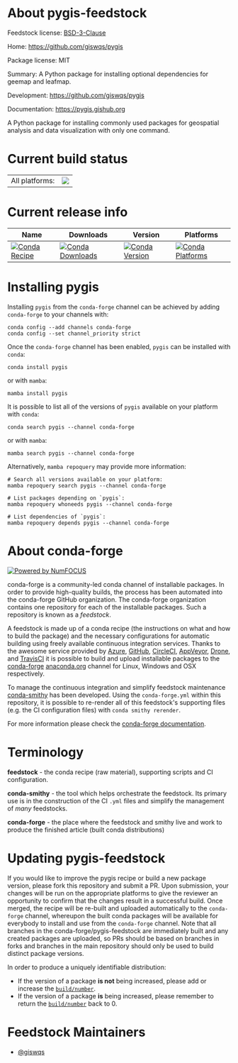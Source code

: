 About pygis-feedstock
=====================

Feedstock license: [BSD-3-Clause](https://github.com/conda-forge/pygis-feedstock/blob/main/LICENSE.txt)

Home: https://github.com/giswqs/pygis

Package license: MIT

Summary: A Python package for installing optional dependencies for geemap and leafmap.

Development: https://github.com/giswqs/pygis

Documentation: https://pygis.gishub.org

A Python package for installing commonly used packages for geospatial analysis and data visualization with only one command.

Current build status
====================


<table><tr><td>All platforms:</td>
    <td>
      <a href="https://dev.azure.com/conda-forge/feedstock-builds/_build/latest?definitionId=16352&branchName=main">
        <img src="https://dev.azure.com/conda-forge/feedstock-builds/_apis/build/status/pygis-feedstock?branchName=main">
      </a>
    </td>
  </tr>
</table>

Current release info
====================

| Name | Downloads | Version | Platforms |
| --- | --- | --- | --- |
| [![Conda Recipe](https://img.shields.io/badge/recipe-pygis-green.svg)](https://anaconda.org/conda-forge/pygis) | [![Conda Downloads](https://img.shields.io/conda/dn/conda-forge/pygis.svg)](https://anaconda.org/conda-forge/pygis) | [![Conda Version](https://img.shields.io/conda/vn/conda-forge/pygis.svg)](https://anaconda.org/conda-forge/pygis) | [![Conda Platforms](https://img.shields.io/conda/pn/conda-forge/pygis.svg)](https://anaconda.org/conda-forge/pygis) |

Installing pygis
================

Installing `pygis` from the `conda-forge` channel can be achieved by adding `conda-forge` to your channels with:

```
conda config --add channels conda-forge
conda config --set channel_priority strict
```

Once the `conda-forge` channel has been enabled, `pygis` can be installed with `conda`:

```
conda install pygis
```

or with `mamba`:

```
mamba install pygis
```

It is possible to list all of the versions of `pygis` available on your platform with `conda`:

```
conda search pygis --channel conda-forge
```

or with `mamba`:

```
mamba search pygis --channel conda-forge
```

Alternatively, `mamba repoquery` may provide more information:

```
# Search all versions available on your platform:
mamba repoquery search pygis --channel conda-forge

# List packages depending on `pygis`:
mamba repoquery whoneeds pygis --channel conda-forge

# List dependencies of `pygis`:
mamba repoquery depends pygis --channel conda-forge
```


About conda-forge
=================

[![Powered by
NumFOCUS](https://img.shields.io/badge/powered%20by-NumFOCUS-orange.svg?style=flat&colorA=E1523D&colorB=007D8A)](https://numfocus.org)

conda-forge is a community-led conda channel of installable packages.
In order to provide high-quality builds, the process has been automated into the
conda-forge GitHub organization. The conda-forge organization contains one repository
for each of the installable packages. Such a repository is known as a *feedstock*.

A feedstock is made up of a conda recipe (the instructions on what and how to build
the package) and the necessary configurations for automatic building using freely
available continuous integration services. Thanks to the awesome service provided by
[Azure](https://azure.microsoft.com/en-us/services/devops/), [GitHub](https://github.com/),
[CircleCI](https://circleci.com/), [AppVeyor](https://www.appveyor.com/),
[Drone](https://cloud.drone.io/welcome), and [TravisCI](https://travis-ci.com/)
it is possible to build and upload installable packages to the
[conda-forge](https://anaconda.org/conda-forge) [anaconda.org](https://anaconda.org/)
channel for Linux, Windows and OSX respectively.

To manage the continuous integration and simplify feedstock maintenance
[conda-smithy](https://github.com/conda-forge/conda-smithy) has been developed.
Using the ``conda-forge.yml`` within this repository, it is possible to re-render all of
this feedstock's supporting files (e.g. the CI configuration files) with ``conda smithy rerender``.

For more information please check the [conda-forge documentation](https://conda-forge.org/docs/).

Terminology
===========

**feedstock** - the conda recipe (raw material), supporting scripts and CI configuration.

**conda-smithy** - the tool which helps orchestrate the feedstock.
                   Its primary use is in the construction of the CI ``.yml`` files
                   and simplify the management of *many* feedstocks.

**conda-forge** - the place where the feedstock and smithy live and work to
                  produce the finished article (built conda distributions)


Updating pygis-feedstock
========================

If you would like to improve the pygis recipe or build a new
package version, please fork this repository and submit a PR. Upon submission,
your changes will be run on the appropriate platforms to give the reviewer an
opportunity to confirm that the changes result in a successful build. Once
merged, the recipe will be re-built and uploaded automatically to the
`conda-forge` channel, whereupon the built conda packages will be available for
everybody to install and use from the `conda-forge` channel.
Note that all branches in the conda-forge/pygis-feedstock are
immediately built and any created packages are uploaded, so PRs should be based
on branches in forks and branches in the main repository should only be used to
build distinct package versions.

In order to produce a uniquely identifiable distribution:
 * If the version of a package **is not** being increased, please add or increase
   the [``build/number``](https://docs.conda.io/projects/conda-build/en/latest/resources/define-metadata.html#build-number-and-string).
 * If the version of a package **is** being increased, please remember to return
   the [``build/number``](https://docs.conda.io/projects/conda-build/en/latest/resources/define-metadata.html#build-number-and-string)
   back to 0.

Feedstock Maintainers
=====================

* [@giswqs](https://github.com/giswqs/)

